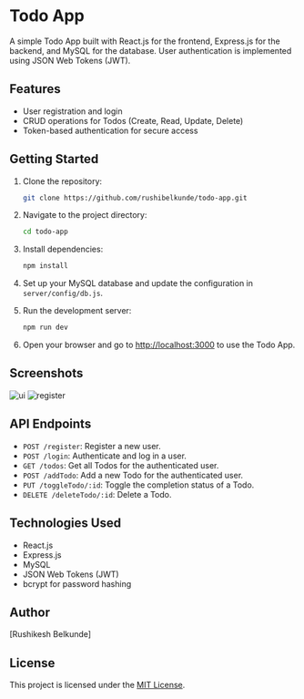 # Todo App

A simple Todo App built with React.js for the frontend, Express.js for the backend, and MySQL for the database. User authentication is implemented using JSON Web Tokens (JWT).

## Features

- User registration and login
- CRUD operations for Todos (Create, Read, Update, Delete)
- Token-based authentication for secure access

## Getting Started

1. Clone the repository:

   ```bash
   git clone https://github.com/rushibelkunde/todo-app.git
   ```

2. Navigate to the project directory:

   ```bash
   cd todo-app
   ```

3. Install dependencies:

   ```bash
   npm install
   ```

4. Set up your MySQL database and update the configuration in `server/config/db.js`.

5. Run the development server:

   ```bash
   npm run dev
   ```

6. Open your browser and go to [http://localhost:3000](http://localhost:3000) to use the Todo App.

## Screenshots
![ui](https://github.com/rushibelkunde/todo-app/assets/105653187/71f768fb-4433-473e-a2d4-c33ebd415195)
![register](https://github.com/rushibelkunde/todo-app/assets/105653187/31448361-d2d7-4465-be01-2f91f02321a1)

## API Endpoints

- `POST /register`: Register a new user.
- `POST /login`: Authenticate and log in a user.
- `GET /todos`: Get all Todos for the authenticated user.
- `POST /addTodo`: Add a new Todo for the authenticated user.
- `PUT /toggleTodo/:id`: Toggle the completion status of a Todo.
- `DELETE /deleteTodo/:id`: Delete a Todo.

## Technologies Used

- React.js
- Express.js
- MySQL
- JSON Web Tokens (JWT)
- bcrypt for password hashing

## Author

[Rushikesh Belkunde]

## License

This project is licensed under the [MIT License](LICENSE).
